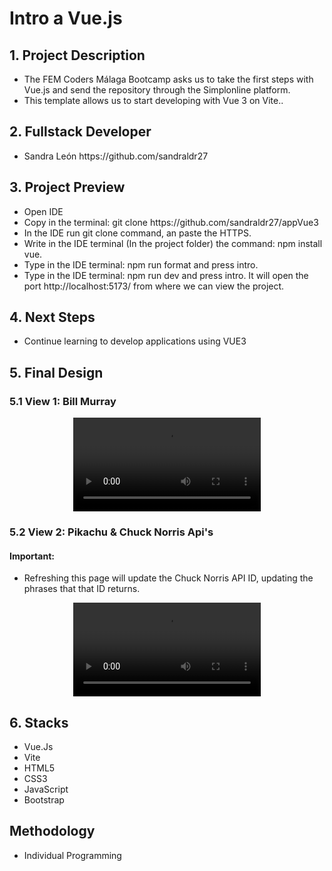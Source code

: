 <h1>Intro a Vue.js</h1>

<h2>1. Project Description</h2>
<ul>
<li>The FEM Coders Málaga Bootcamp asks us to take the first steps with Vue.js and send the repository through the Simplonline platform.</li>
<li>This template allows us to start developing with Vue 3 on Vite..</li>
</ul>

<h2>2. Fullstack Developer</h2>
<ul>
<li>Sandra León https://github.com/sandraldr27</li>
</ul>

<h2>3. Project Preview</h2>
<ul>
<li>Open IDE</li>
<li>Copy in the terminal: git clone https://github.com/sandraldr27/appVue3</li>
<li>In the IDE run git clone command, an paste the HTTPS.</li>
<li>Write in the IDE terminal (In the project folder) the command: npm install vue.</li>
<li>Type in the IDE terminal: npm run format and press intro.</li>
<li>Type in the IDE terminal: npm run dev and press intro. It will open the port http://localhost:5173/ from where we can view the project.</li>
</ul>

<h2>4. Next Steps</h2>
<ul>
<li>Continue learning to develop applications using VUE3</li>
</ul>

<h2>5. Final Design</h2>
<h3>5.1 View 1: Bill Murray</h3>
<div style="display:flex; flex-wrap:wrap; justify-content:center; margin:auto">
<video src="https://user-images.githubusercontent.com/116546588/229595066-cc92e52e-6f3b-4eed-9a7b-2e2a9cc066ea.mp4" controls></video>
</div>

<h3>5.2 View 2: Pikachu & Chuck Norris Api's</h3>
<h4>Important:</h4>
<ul>
<li>Refreshing this page will update the Chuck Norris API ID, updating the phrases that that ID returns.</li>
</ul>
<div style="display:flex; flex-wrap:wrap; justify-content:center; margin:auto">
<video src="https://user-images.githubusercontent.com/116546588/229599192-3a83256c-afe4-41d6-90cc-2b9203794f45.mp4" controls></video>
</div>

<h2>6. Stacks</h2>
<ul>
<li>Vue.Js</li>
<li>Vite</li>
<li>HTML5</li>
<li>CSS3</li>
<li>JavaScript</li>
<li>Bootstrap</li>
</ul>

<h2>Methodology</h2>
<ul>
<li>Individual Programming</li>
</ul>
